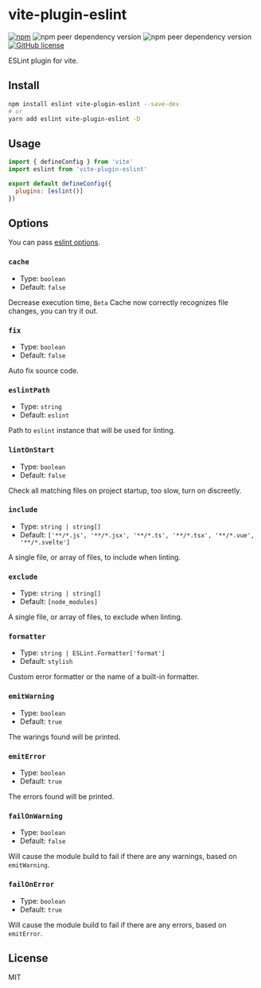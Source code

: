 # vite-plugin-eslint

[![npm](https://img.shields.io/npm/v/vite-plugin-eslint)](https://www.npmjs.com/package/vite-plugin-eslint)
![npm peer dependency version](https://img.shields.io/npm/dependency-version/vite-plugin-eslint/peer/vite)
![npm peer dependency version](https://img.shields.io/npm/dependency-version/vite-plugin-eslint/peer/eslint)
[![GitHub license](https://img.shields.io/github/license/gxmari007/vite-plugin-eslint)](https://github.com/gxmari007/vite-plugin-eslint/blob/master/LICENSE)

ESLint plugin for vite.

## Install

```bash
npm install eslint vite-plugin-eslint --save-dev
# or
yarn add eslint vite-plugin-eslint -D
```

## Usage

```js
import { defineConfig } from 'vite'
import eslint from 'vite-plugin-eslint'

export default defineConfig({
  plugins: [eslint()]
})
```

## Options

You can pass [eslint options](https://eslint.org/docs/developer-guide/nodejs-api#-new-eslintoptions).

### `cache`

- Type: `boolean`
- Default: `false`

Decrease execution time, `Beta` Cache now correctly recognizes file changes, you can try it out.

### `fix`

- Type: `boolean`
- Default: `false`

Auto fix source code.

### `eslintPath`

- Type: `string`
- Default: `eslint`

Path to `eslint` instance that will be used for linting.

### `lintOnStart`

- Type: `boolean`
- Default: `false`

Check all matching files on project startup, too slow, turn on discreetly.

### `include`

- Type: `string | string[]`
- Default: `['**/*.js', '**/*.jsx', '**/*.ts', '**/*.tsx', '**/*.vue', '**/*.svelte']`

A single file, or array of files, to include when linting.

### `exclude`

- Type: `string | string[]`
- Default: `[node_modules]`

A single file, or array of files, to exclude when linting.

### `formatter`

- Type: `string | ESLint.Formatter['format']`
- Default: `stylish`

Custom error formatter or the name of a built-in formatter.

### `emitWarning`

- Type: `boolean`
- Default: `true`

The warings found will be printed.

### `emitError`

- Type: `boolean`
- Default: `true`

The errors found will be printed.

### `failOnWarning`

- Type: `boolean`
- Default: `false`

Will cause the module build to fail if there are any warnings, based on `emitWarning`.

### `failOnError`

- Type: `boolean`
- Default: `true`

Will cause the module build to fail if there are any errors, based on `emitError`.

## License

MIT

